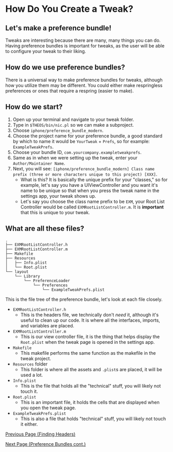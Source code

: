 # How Do You Create a Tweak?

## Let's make a preference bundle!

Tweaks are interesting because there are many, many things you can do. Having preference bundles is important for tweaks, as the user will be able to configure your tweak to their liking.

## How do we use preference bundles?

There is a universal way to make preference bundles for tweaks, although how you utilize them may be different. You could either make respringless preferences or ones that require a respring (easier to make).

## How do we start?

1) Open up your terminal and navigate to your tweak folder.
2) Type in `$THEOS/bin/nic.pl` so we can make a subproject.
3) Choose `iphone/preference_bundle_modern`.
4) Choose the project name for your preference bundle, a good standard by which to name it would be `YourTweak` + `Prefs`, so for example: `ExampleTweakPrefs`.
5) Choose your bundle ID, `com.yourcompany.exampletweakprefs`.
6) Same as in when we were setting up the tweak, enter your `Author/Maintainer Name`.
7) Next, you will see: `[iphone/preference_bundle_modern] Class name prefix (three or more characters unique to this project) [XXX]`.
    - What is this? It is basically the unique prefix for your "classes," so for example, let's say you have a UIViewController and you want it's name to be unique so that when you press the tweak name in the settings app, your tweak shows up.
    - Let's say you choose the class name prefix to be `EXM`, your Root List Controller would be called `EXMRootListController.m`. It is __important__ that this is unique to your tweak.

## What are all these files?

```
.
├── EXMRootListController.h
├── EXMRootListController.m
├── Makefile
├── Resources
│   ├── Info.plist
│   └── Root.plist
└── layout
    └── Library
        └── PreferenceLoader
            └── Preferences
                └── ExampleTweakPrefs.plist
```

This is the file tree of the preference bundle, let's look at each file closely.

- `EXMRootListController.h`
    - This is the headers file, we technically don't _need_ it, although it's useful to clean up our code. It is where all the interfaces, imports, and variables are placed.
- `EXMRootListController.m`
    - This is our view controller file, it is the thing that helps display the `Root.plist` when the tweak page is opened in the settings app.
- `Makefile`
    - This makefile performs the same function as the makefile in the tweak project.
- `Resources` folder
    - This folder is where all the assets and `.plist`s are placed, it will be used a lot.
- `Info.plist`
    - This is the file that holds all the "technical" stuff, you will likely not touch it.
- `Root.plist`
    - This is an important file, it holds the cells that are displayed when you open the tweak page.
- `ExampleTweakPrefs.plist`
    - This is also a file that holds "technical" stuff, you will likely not touch it either.

[Previous Page (Finding Headers)](./headers.md)

[Next Page (Preference Bundles cont.)](./preference_bundles_cont.md)
